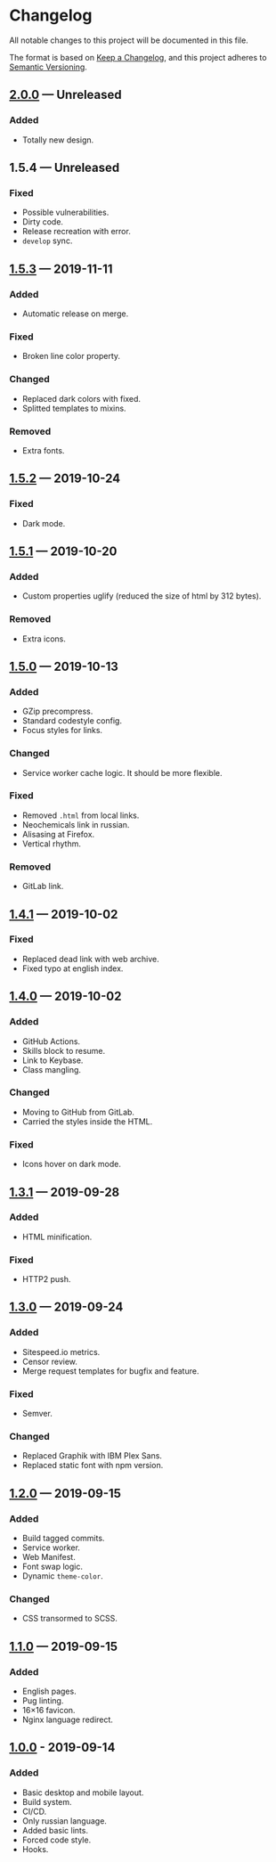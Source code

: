 # Changelog

All notable changes to this project will be documented in this file.

The format is based on [Keep a Changelog][],
and this project adheres to [Semantic Versioning][].

## [2.0.0][] — Unreleased

### Added

-  Totally new design.

## 1.5.4 — Unreleased

### Fixed

-   Possible vulnerabilities.
-   Dirty code.
-   Release recreation with error.
-   `develop` sync.

## [1.5.3][] — 2019-11-11

### Added

-   Automatic release on merge.

### Fixed

-   Broken line color property.

### Changed

-   Replaced dark colors with fixed.
-   Splitted templates to mixins.

### Removed

-   Extra fonts.

## [1.5.2][] — 2019-10-24

### Fixed

-   Dark mode.

## [1.5.1][] — 2019-10-20

### Added

-   Custom properties uglify (reduced the size of html by 312 bytes).

### Removed

-   Extra icons.

## [1.5.0][] — 2019-10-13

### Added

-   GZip precompress.
-   Standard codestyle config.
-   Focus styles for links.

### Changed

-   Service worker cache logic. It should be more flexible.

### Fixed

-   Removed `.html` from local links.
-   Neochemicals link in russian.
-   Alisasing at Firefox.
-   Vertical rhythm.

### Removed

-   GitLab link.

## [1.4.1][] — 2019-10-02

### Fixed

-   Replaced dead link with web archive.
-   Fixed typo at english index.

## [1.4.0][] — 2019-10-02

### Added

-   GitHub Actions.
-   Skills block to resume.
-   Link to Keybase.
-   Class mangling.

### Changed

-   Moving to GitHub from GitLab.
-   Carried the styles inside the HTML.

### Fixed

-   Icons hover on dark mode.

## [1.3.1][] — 2019-09-28

### Added

-   HTML minification.

### Fixed

-   HTTP2 push.

## [1.3.0][] — 2019-09-24

### Added

-   Sitespeed.io metrics.
-   Censor review.
-   Merge request templates for bugfix and feature.

### Fixed

-   Semver.

### Changed

-   Replaced Graphik with IBM Plex Sans.
-   Replaced static font with npm version.

## [1.2.0][] — 2019-09-15

### Added

-   Build tagged commits.
-   Service worker.
-   Web Manifest.
-   Font swap logic.
-   Dynamic `theme-color`.

### Changed

-   CSS transormed to SCSS.

## [1.1.0][] — 2019-09-15

### Added

-   English pages.
-   Pug linting.
-   16×16 favicon.
-   Nginx language redirect.

## [1.0.0][] - 2019-09-14

### Added

-   Basic desktop and mobile layout.
-   Build system.
-   CI/CD.
-   Only russian language.
-   Added basic lints.
-   Forced code style.
-   Hooks.

[keep a changelog]: https://keepachangelog.com/en/1.0.0/

[semantic versioning]: https://semver.org/spec/v2.0.0.html

[1.0.0]: https://github.com/mishamyrt/myrt.co/releases/tag/v1.0.0

[1.1.0]: https://github.com/mishamyrt/myrt.co/releases/tag/v1.1.0

[1.2.0]: https://github.com/mishamyrt/myrt.co/releases/tag/v1.2.0

[1.3.0]: https://github.com/mishamyrt/myrt.co/releases/tag/v1.3.0

[1.3.1]: https://github.com/mishamyrt/myrt.co/releases/tag/v1.3.1

[1.4.0]: https://github.com/mishamyrt/myrt.co/releases/tag/v1.4.0

[1.4.1]: https://github.com/mishamyrt/myrt.co/releases/tag/v1.4.1

[1.5.0]: https://github.com/mishamyrt/myrt.co/releases/tag/v1.5.0

[1.5.1]: https://github.com/mishamyrt/myrt.co/releases/tag/v1.5.1

[1.5.2]: https://github.com/mishamyrt/myrt.co/releases/tag/v1.5.2

[1.5.3]: https://github.com/mishamyrt/myrt.co/releases/tag/v1.5.3

[2.0.0]: https://github.com/mishamyrt/myrt.co/compare/v1.5.3...develop
